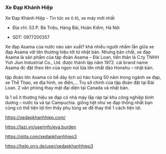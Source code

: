 ### Xe Đạp Khánh Hiệp

Xe Đạp Khánh Hiệp - Tin tức xe ô tô, xe máy mới nhất

- Địa chỉ: 53 P. Bà Triệu, Hàng Bài, Hoàn Kiếm, Hà Nội

- SDT: 0977200357

Xe đạp Asama của nước nào sản xuất?
khá nhiều người nhầm lẫn giữa xe đạp Asama với tên thương hiệu tới từ nhật bản. Nhưng bản chất, xe đạp Asama là sản phẩm của tập đoàn Asama – Đài Loan, tiền thân là C.ty TNHH Yuh Jiun Industrial Co., Ltd. được thành lập năm 1972. cái brand name Asama đc đặt theo tên của ngọn núi lửa lớn nhất đảo Honshu – nhật bản.

tập đoàn lớn Asama có bề dày lịch sử hào hùng 50 năm trong ngành xe đạp, xe Thể Thao, xe địa hình, xe điện,… Trụ sở chính của tập đoàn đặt tại Đài Loan. 2 văn phòng thay mặt đại diện tại Canada và nhật bản.

là 1 số ít thương hiệu xe đạp có nhà máy lắp ráp tại khu công nghiệp bình dương – nước ta và tại Campuchia. giống hệt như xe đạp thống nhất bạn cũng có thể tiện lợi tìm thấy phụ tùng xe để thay thế 1 cách tiện lợi.

https://xedapkhanhhiep.com/

https://lazi.vn/userinfo/eva.burden

https://qiita.com/xedapkhanhhiep3

https://help.orrs.de/user/xedapkhanhhiep3
